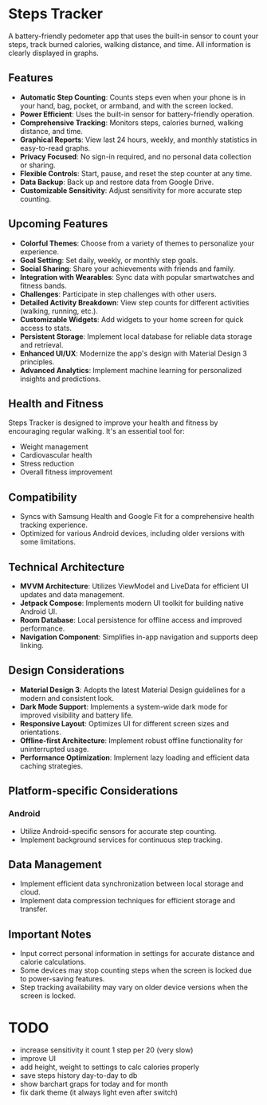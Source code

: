 # Steps Tracker

A battery-friendly pedometer app that uses the built-in sensor to count your steps, track burned calories, walking distance, and time. All information is clearly displayed in graphs.

## Features

-   **Automatic Step Counting**: Counts steps even when your phone is in your hand, bag, pocket, or armband, and with the screen locked.
-   **Power Efficient**: Uses the built-in sensor for battery-friendly operation.
-   **Comprehensive Tracking**: Monitors steps, calories burned, walking distance, and time.
-   **Graphical Reports**: View last 24 hours, weekly, and monthly statistics in easy-to-read graphs.
-   **Privacy Focused**: No sign-in required, and no personal data collection or sharing.
-   **Flexible Controls**: Start, pause, and reset the step counter at any time.
-   **Data Backup**: Back up and restore data from Google Drive.
-   **Customizable Sensitivity**: Adjust sensitivity for more accurate step counting.

## Upcoming Features

-   **Colorful Themes**: Choose from a variety of themes to personalize your experience.
-   **Goal Setting**: Set daily, weekly, or monthly step goals.
-   **Social Sharing**: Share your achievements with friends and family.
-   **Integration with Wearables**: Sync data with popular smartwatches and fitness bands.
-   **Challenges**: Participate in step challenges with other users.
-   **Detailed Activity Breakdown**: View step counts for different activities (walking, running, etc.).
-   **Customizable Widgets**: Add widgets to your home screen for quick access to stats.
-   **Persistent Storage**: Implement local database for reliable data storage and retrieval.
-   **Enhanced UI/UX**: Modernize the app's design with Material Design 3 principles.
-   **Advanced Analytics**: Implement machine learning for personalized insights and predictions.

## Health and Fitness

Steps Tracker is designed to improve your health and fitness by encouraging regular walking. It's an essential tool for:

-   Weight management
-   Cardiovascular health
-   Stress reduction
-   Overall fitness improvement

## Compatibility

-   Syncs with Samsung Health and Google Fit for a comprehensive health tracking experience.
-   Optimized for various Android devices, including older versions with some limitations.

## Technical Architecture

-   **MVVM Architecture**: Utilizes ViewModel and LiveData for efficient UI updates and data management.
-   **Jetpack Compose**: Implements modern UI toolkit for building native Android UI.
-   **Room Database**: Local persistence for offline access and improved performance.
-   **Navigation Component**: Simplifies in-app navigation and supports deep linking.

## Design Considerations

-   **Material Design 3**: Adopts the latest Material Design guidelines for a modern and consistent look.
-   **Dark Mode Support**: Implements a system-wide dark mode for improved visibility and battery life.
-   **Responsive Layout**: Optimizes UI for different screen sizes and orientations.
-   **Offline-first Architecture**: Implement robust offline functionality for uninterrupted usage.
-   **Performance Optimization**: Implement lazy loading and efficient data caching strategies.

## Platform-specific Considerations

### Android

-   Utilize Android-specific sensors for accurate step counting.
-   Implement background services for continuous step tracking.

## Data Management

-   Implement efficient data synchronization between local storage and cloud.
-   Implement data compression techniques for efficient storage and transfer.

## Important Notes

-   Input correct personal information in settings for accurate distance and calorie calculations.
-   Some devices may stop counting steps when the screen is locked due to power-saving features.
-   Step tracking availability may vary on older device versions when the screen is locked.

# TODO

-   increase sensitivity it count 1 step per 20 (very slow)
-   improve UI
-   add height, weight to settings to calc calories properly
-   save steps history day-to-day to db
-   show barchart graps for today and for month
-   fix dark theme (it always light even after switch)
